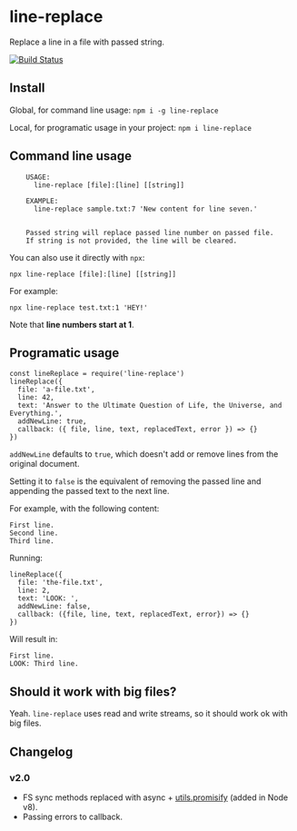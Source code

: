 # line-replace

Replace a line in a file with passed string.

[![Build Status](https://travis-ci.org/codealchemist/line-replace.svg?branch=master)](https://travis-ci.org/codealchemist/line-replace)

## Install

Global, for command line usage:
`npm i -g line-replace`

Local, for programatic usage in your project:
`npm i line-replace`

## Command line usage

```
    USAGE:
      line-replace [file]:[line] [[string]]

    EXAMPLE:
      line-replace sample.txt:7 'New content for line seven.'


    Passed string will replace passed line number on passed file.
    If string is not provided, the line will be cleared.
```

You can also use it directly with `npx`:

`npx line-replace [file]:[line] [[string]]`

For example:

`npx line-replace test.txt:1 'HEY!'`

Note that **line numbers start at 1**.

## Programatic usage

```
const lineReplace = require('line-replace')
lineReplace({
  file: 'a-file.txt',
  line: 42,
  text: 'Answer to the Ultimate Question of Life, the Universe, and Everything.',
  addNewLine: true,
  callback: ({ file, line, text, replacedText, error }) => {}
})
```

`addNewLine` defaults to `true`, which doesn't add or remove
lines from the original document.

Setting it to `false` is the equivalent of removing the passed line and appending
the passed text to the next line.

For example, with the following content:

```
First line.
Second line.
Third line.
```

Running:

```
lineReplace({
  file: 'the-file.txt',
  line: 2,
  text: 'LOOK: ',
  addNewLine: false,
  callback: ({file, line, text, replacedText, error}) => {}
})
```

Will result in:

```
First line.
LOOK: Third line.
```

## Should it work with big files?

Yeah. `line-replace` uses read and write streams, so it should work ok with big files.

## Changelog

### v2.0

- FS sync methods replaced with async + [utils.promisify](https://nodejs.org/dist/latest-v8.x/docs/api/util.html#util_util_promisify_original) (added in Node v8).
- Passing errors to callback.
